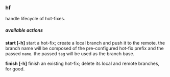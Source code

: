 
### hf

handle lifecycle of hot-fixes.

##### available actions

   **start <name> <tag> [-h]**
      start a hot-fix; create a local branch and push it to the remote.
      the branch name will be composed of the pre-configured hot-fix prefix and the passed `name`.
      the passed `tag` will be used as the branch base.
 
   **finish <name> [-h]**
      finish an existing hot-fix; delete its local and remote branches, for good.
 